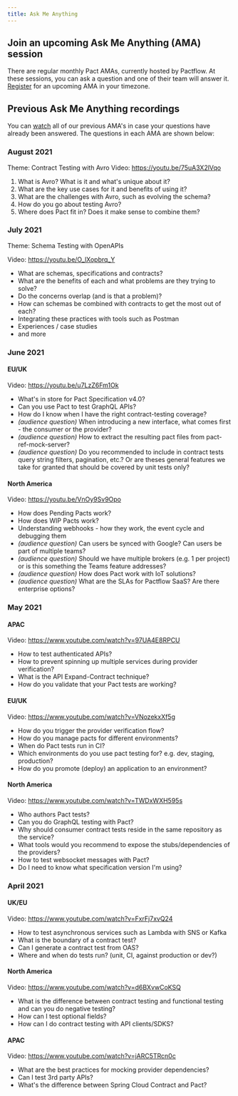 ```yaml
---
title: Ask Me Anything
---
```


## Join an upcoming Ask Me Anything (AMA) session

There are regular monthly Pact AMAs, currently hosted by Pactflow. At these sessions, you can ask a question and one of their team will answer it. [Register](https://www.linkedin.com/company/pactflow/events/?viewAsMember=true) for an upcoming AMA in your timezone.

## Previous Ask Me Anything recordings

You can [watch](https://www.youtube.com/playlist?list=PLwy9Bnco-IpdgdZce-rXeR7EF2_6T8z7S) all of our previous AMA's in case your questions have already been answered.
The questions in each AMA are shown below:

### August 2021

Theme: Contract Testing with Avro
Video: https://youtu.be/75uA3X2lVqo

1. What is Avro? What is it and what's unique about it?
2. What are the key use cases for it and benefits of using it?
3. What are the challenges with Avro, such as evolving the schema?
4. How do you go about testing Avro?
5. Where does Pact fit in? Does it make sense to combine them?

### July 2021

Theme: Schema Testing with OpenAPIs

Video: https://youtu.be/O_lXopbrq_Y

- What are schemas, specifications and contracts?
- What are the benefits of each and what problems are they trying to solve?
- Do the concerns overlap (and is that a problem)?
- How can schemas be combined with contracts to get the most out of each?
- Integrating these practices with tools such as Postman
- Experiences / case studies
- and more

### June 2021

#### EU/UK

Video: https://youtu.be/u7LzZ6Fm1Ok

- What's in store for Pact Specification v4.0?
- Can you use Pact to test GraphQL APIs?
- How do I know when I have the right contract-testing coverage?
- _(audience question)_ When introducing a new interface, what comes first - the consumer or the provider?
- _(audience question)_ How to extract the resulting pact files from pact-ref-mock-server?
- _(audience question)_ Do you recommended to include in contract tests query string filters, pagination, etc.? Or are theses general features we take for granted that should be covered by unit tests only?

#### North America

Video: https://youtu.be/VnOy9Sv9Opo

- How does Pending Pacts work?
- How does WIP Pacts work?
- Understanding webhooks - how they work, the event cycle and debugging them
- _(audience question)_ Can users be synced with Google? Can users be part of multiple teams?
- _(audience question)_ Should we have multiple brokers (e.g. 1 per project) or is this something the Teams feature addresses?
- _(audience question)_ How does Pact work with IoT solutions?
- _(audience question)_ What are the SLAs for Pactflow SaaS? Are there enterprise options?

### May 2021

#### APAC

Video: https://www.youtube.com/watch?v=97UA4E8RPCU

- How to test authenticated APIs?
- How to prevent spinning up multiple services during provider verification?
- What is the API Expand-Contract technique?
- How do you validate that your Pact tests are working?

#### EU/UK

Video: https://www.youtube.com/watch?v=VNozekxXf5g

- How do you trigger the provider verification flow?
- How do you manage pacts for different environments?
- When do Pact tests run in CI?
- Which environments do you use pact testing for? e.g. dev, staging, production?
- How do you promote (deploy) an application to an environment?

#### North America

Video: https://www.youtube.com/watch?v=TWDxWXH595s

- Who authors Pact tests?
- Can you do GraphQL testing with Pact?
- Why should consumer contract tests reside in the same repository as the service?
- What tools would you recommend to expose the stubs/dependencies of the providers?
- How to test websocket messages with Pact?
- Do I need to know what specification version I'm using?

### April 2021

#### UK/EU

Video: https://www.youtube.com/watch?v=FxrFj7xvQ24

- How to test asynchronous services such as Lambda with SNS or Kafka
- What is the boundary of a contract test?
- Can I generate a contract test from OAS?
- Where and when do tests run? (unit, CI, against production or dev?)

#### North America

Video: https://www.youtube.com/watch?v=d6BXvwCoKSQ

- What is the difference between contract testing and functional testing and can you do negative testing?
- How can I test optional fields?
- How can I do contract testing with API clients/SDKS?

#### APAC

Video: https://www.youtube.com/watch?v=jARC5TRcn0c

- What are the best practices for mocking provider dependencies?
- Can I test 3rd party APIs?
- What's the difference between Spring Cloud Contract and Pact?
